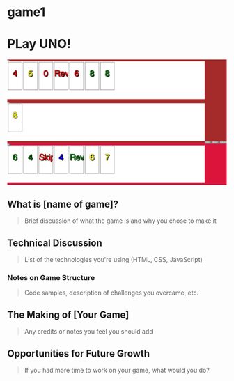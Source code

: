 # game1

# PLay UNO!

![screenshot](playUno.png)

## What is [name of game]?

> Brief discussion of what the game is and why you chose to make it

## Technical Discussion

> List of the technologies you're using (HTML, CSS, JavaScript)

### Notes on Game Structure

> Code samples, description of challenges you overcame, etc.

## The Making of [Your Game]

> Any credits or notes you feel you should add

## Opportunities for Future Growth

> If you had more time to work on your game, what would you do?

